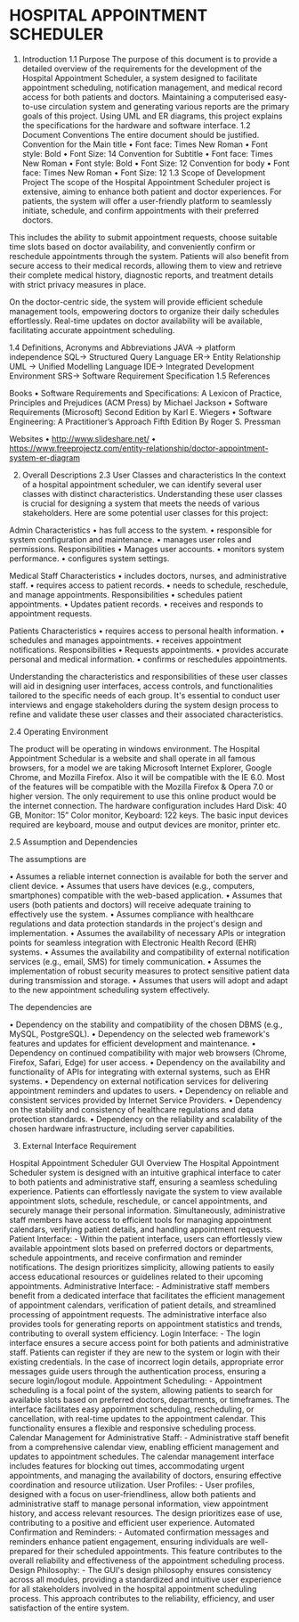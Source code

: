 # HOSPITAL APPOINTMENT SCHEDULER
1. Introduction 
1.1 Purpose
The purpose of this document is to provide a detailed overview of the requirements for the development of the Hospital Appointment Scheduler, a system designed to facilitate appointment scheduling, notification management, and medical record access for both patients and doctors. Maintaining a computerised easy-to-use circulation system and generating various reports are the primary goals of this project. Using UML and ER diagrams, this project explains the specifications for the hardware and software interface.
1.2 Document Conventions
The entire document should be justified.
Convention for the Main title
•	Font face: Times New Roman 
•	Font style: Bold
•	Font Size: 14 
Convention for Subtitle
•	Font face: Times New Roman
•	Font style: Bold
•	Font Size: 12
Convention for body
•	Font face: Times New Roman
•	Font Size: 12
1.3 Scope of Development Project
The scope of the Hospital Appointment Scheduler project is extensive, aiming to enhance both patient and doctor experiences. For patients, the system will offer a user-friendly platform to seamlessly initiate, schedule, and confirm appointments with their preferred doctors. 

This includes the ability to submit appointment requests, choose suitable time slots based on doctor availability, and conveniently confirm or reschedule appointments through the system. Patients will also benefit from secure access to their medical records, allowing them to view and retrieve their complete medical history, diagnostic reports, and treatment details with strict privacy measures in place.

On the doctor-centric side, the system will provide efficient schedule management tools, empowering doctors to organize their daily schedules effortlessly. Real-time updates on doctor availability will be available, facilitating accurate appointment scheduling.

1.4 Definitions, Acronyms and Abbreviations 
JAVA -> platform independence 
SQL-> Structured Query Language 
ER-> Entity Relationship 
UML -> Unified Modelling Language 
IDE-> Integrated Development Environment 
SRS-> Software Requirement Specification
1.5 References 

Books
•	Software Requirements and Specifications: A Lexicon of Practice, Principles and Prejudices (ACM Press) by Michael Jackson 
•	Software Requirements (Microsoft) Second Edition by Karl E. Wiegers 
•	Software Engineering: A Practitioner’s Approach Fifth Edition By Roger S. Pressman  

Websites
•	http://www.slideshare.net/ 
•	https://www.freeprojectz.com/entity-relationship/doctor-appointment-system-er-diagram 

2. Overall Descriptions
2.3 User Classes and characteristics
     In the context of a hospital appointment scheduler, we can identify several user classes with distinct characteristics. Understanding these user classes is crucial for designing a system that meets the needs of various stakeholders. Here are some potential user classes for this project:

Admin
Characteristics
•	has full access to the system.
•	responsible for system configuration and maintenance.
•	manages user roles and permissions.
Responsibilities
•	Manages user accounts.
•	monitors system performance.
•	configures system settings.

Medical Staff
Characteristics
•	includes doctors, nurses, and administrative staff.
•	requires access to patient records.
•	needs to schedule, reschedule, and manage appointments.
Responsibilities
•	schedules patient appointments.
•	Updates patient records.
•	receives and responds to appointment requests.

Patients
Characteristics
•	requires access to personal health information.
•	schedules and manages appointments.
•	receives appointment notifications.
Responsibilities
•	Requests appointments.
•	provides accurate personal and medical information.
•	confirms or reschedules appointments.

Understanding the characteristics and responsibilities of these user classes will aid in designing user interfaces, access controls, and functionalities tailored to the specific needs of each group. It's essential to conduct user interviews and engage stakeholders during the system design process to refine and validate these user classes and their associated characteristics.

2.4 Operating Environment

The product will be operating in windows environment. The Hospital Appointment Schedular is a website and shall operate in all famous browsers, for a model we are taking Microsoft Internet Explorer, Google Chrome, and Mozilla Firefox. Also it will be compatible with the IE 6.0. Most of the features will be compatible with the Mozilla Firefox & Opera 7.0 or higher version. The only requirement to use this online product would be the internet connection.
The hardware configuration includes Hard Disk: 40 GB, Monitor: 15” Color monitor, Keyboard: 122 keys. The basic input devices required are keyboard, mouse and output devices are monitor, 
printer etc.

2.5 Assumption and Dependencies

The assumptions are

•	Assumes a reliable internet connection is available for both the server and client device.
•	Assumes that users have devices (e.g., computers, smartphones) compatible with the web-based application.
•	Assumes that users (both patients and doctors) will receive adequate training to effectively use the system.
•	Assumes compliance with healthcare regulations and data protection standards in the project's design and implementation.
•	Assumes the availability of necessary APIs or integration points for seamless integration with Electronic Health Record (EHR) systems.
•	Assumes the availability and compatibility of external notification services (e.g., email, SMS) for timely communication.
•	Assumes the implementation of robust security measures to protect sensitive patient data during transmission and storage.
•	Assumes that users will adopt and adapt to the new appointment scheduling system effectively.

The dependencies are

•	Dependency on the stability and compatibility of the chosen DBMS (e.g., MySQL, PostgreSQL).
•	Dependency on the selected web framework's features and updates for efficient development and maintenance.
•	Dependency on continued compatibility with major web browsers (Chrome, Firefox, Safari, Edge) for user access.
•	Dependency on the availability and functionality of APIs for integrating with external systems, such as EHR systems.
•	Dependency on external notification services for delivering appointment reminders and updates to users.
•	Dependency on reliable and consistent services provided by Internet Service Providers.
•	Dependency on the stability and consistency of healthcare regulations and data protection standards.
•	Dependency on the reliability and scalability of the chosen hardware infrastructure, including server capabilities.

3. External Interface Requirement

Hospital Appointment Scheduler GUI Overview
The Hospital Appointment Scheduler system is designed with an intuitive graphical interface to cater to both patients and administrative staff, ensuring a seamless scheduling experience. Patients can effortlessly navigate the system to view available appointment slots, schedule, reschedule, or cancel appointments, and securely manage their personal information. Simultaneously, administrative staff members have access to efficient tools for managing appointment calendars, verifying patient details, and handling appointment requests.
Patient Interface: -
Within the patient interface, users can effortlessly view available appointment slots based on preferred doctors or departments, schedule appointments, and receive confirmation and reminder notifications. The design prioritizes simplicity, allowing patients to easily access educational resources or guidelines related to their upcoming appointments.
Administrative Interface: -
Administrative staff members benefit from a dedicated interface that facilitates the efficient management of appointment calendars, verification of patient details, and streamlined processing of appointment requests. The administrative interface also provides tools for generating reports on appointment statistics and trends, contributing to overall system efficiency.
Login Interface: -
The login interface ensures a secure access point for both patients and administrative staff. Patients can register if they are new to the system or login with their existing credentials. In the case of incorrect login details, appropriate error messages guide users through the authentication process, ensuring a secure login/logout module.
Appointment Scheduling: -
Appointment scheduling is a focal point of the system, allowing patients to search for available slots based on preferred doctors, departments, or timeframes. The interface facilitates easy appointment scheduling, rescheduling, or cancellation, with real-time updates to the appointment calendar. This functionality ensures a flexible and responsive scheduling process.
Calendar Management for Administrative Staff: -
Administrative staff benefit from a comprehensive calendar view, enabling efficient management and updates to appointment schedules. The calendar management interface includes features for blocking out times, accommodating urgent appointments, and managing the availability of doctors, ensuring effective coordination and resource utilization.
User Profiles: -
User profiles, designed with a focus on user-friendliness, allow both patients and administrative staff to manage personal information, view appointment history, and access relevant resources. The design prioritizes ease of use, contributing to a positive and efficient user experience.
Automated Confirmation and Reminders: -
Automated confirmation messages and reminders enhance patient engagement, ensuring individuals are well-prepared for their scheduled appointments. This feature contributes to the overall reliability and effectiveness of the appointment scheduling process.
Design Philosophy: -
The GUI's design philosophy ensures consistency across all modules, providing a standardized and intuitive user experience for all stakeholders involved in the hospital appointment scheduling process. This approach contributes to the reliability, efficiency, and user satisfaction of the entire system.
















    
